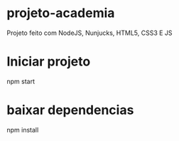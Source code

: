 # projeto-academia
Projeto feito com NodeJS, Nunjucks, HTML5, CSS3 E JS

# Iniciar projeto
npm start

# baixar dependencias
npm install
